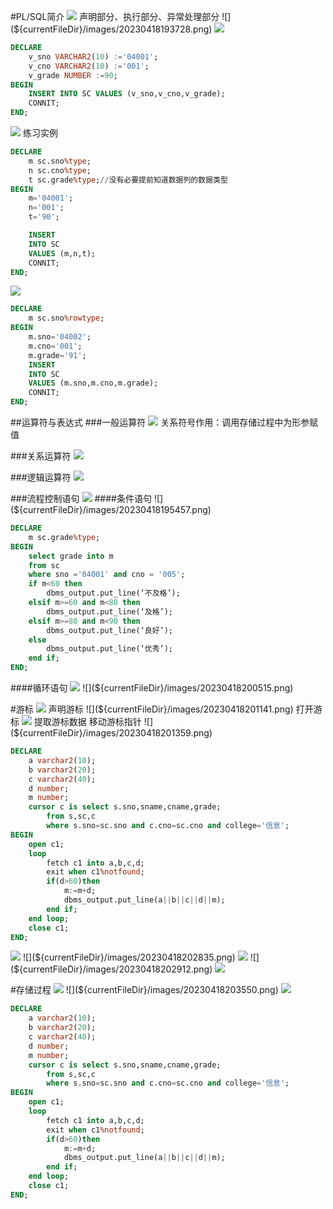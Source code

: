 #PL/SQL简介
![](${currentFileDir}/images/20230418193621.png)
声明部分、执行部分、异常处理部分
![](${currentFileDir}/images/20230418193728.png)
![](${currentFileDir}/images/20230418194035.png)
```sql
DECLARE 
    v_sno VARCHAR2(10) :='04001';
    v_cno VARCHAR2(10) :='001';
    v_grade NUMBER :=90;
BEGIN 
    INSERT INTO SC VALUES (v_sno,v_cno,v_grade);
    CONNIT;
END;
```
![](${currentFileDir}/images/20230418194357.png)
练习实例
```sql
DECLARE 
    m sc.sno%type;
    n sc.cno%type;
    t sc.grade%type;//没有必要提前知道数据列的数据类型
BEGIN 
    m='04001';
    n='001';
    t='90';

    INSERT 
    INTO SC 
    VALUES (m,n,t);
    CONNIT;
END;
```
![](${currentFileDir}/images/20230418194836.png)

```sql
DECLARE 
    m sc.sno%rowtype;
BEGIN 
    m.sno='04002';
    m.cno='001';
    m.grade='91';
    INSERT 
    INTO SC 
    VALUES (m.sno,m.cno,m.grade);
    CONNIT;
END;
```

##运算符与表达式
###一般运算符
![](${currentFileDir}/images/20230418195101.png)
关系符号作用：调用存储过程中为形参赋值

###关系运算符
![](${currentFileDir}/images/20230418195300.png)

###逻辑运算符
![](${currentFileDir}/images/20230418195329.png)

###流程控制语句
![](${currentFileDir}/images/20230418195354.png)
####条件语句
![](${currentFileDir}/images/20230418195457.png)

```sql
DECLARE 
    m sc.grade%type;
BEGIN 
    select grade into m
    from sc
    where sno ='04001' and cno = '005';
    if m<60 then
        dbms_output.put_line(‘不及格’);
    elsif m>=60 and m<80 then
        dbms_output.put_line(‘及格’);
    elsif m>=80 and m<90 then
        dbms_output.put_line(‘良好’);
    else
        dbms_output.put_line(‘优秀’);
    end if;
END;
```
####循环语句
![](${currentFileDir}/images/20230418200333.png)
![](${currentFileDir}/images/20230418200515.png)

#游标
![](${currentFileDir}/images/20230418201105.png)
声明游标
![](${currentFileDir}/images/20230418201141.png)
打开游标
![](${currentFileDir}/images/20230418201312.png)
提取游标数据
移动游标指针
![](${currentFileDir}/images/20230418201359.png)
```sql
DECLARE 
    a varchar2(10);
    b varchar2(20);
    c varchar2(40);
    d number;
    m number;
    cursor c is select s.sno,sname,cname,grade;
        from s,sc,c
        where s.sno=sc.sno and c.cno=sc.cno and college='信息'; 
BEGIN 
    open c1;
    loop
        fetch c1 into a,b,c,d;
        exit when c1%notfound;
        if(d>60)then
            m:=m+d;
            dbms_output.put_line(a||b||c||d||m);
        end if;
    end loop;
    close c1;
END;
```
![](${currentFileDir}/images/20230418202808.png)
![](${currentFileDir}/images/20230418202835.png)
![](${currentFileDir}/images/20230418202851.png)
![](${currentFileDir}/images/20230418202912.png)
![](${currentFileDir}/images/20230418203304.png)

#存储过程
![](${currentFileDir}/images/20230418203537.png)
![](${currentFileDir}/images/20230418203550.png)
![](${currentFileDir}/images/20230418203809.png)

```sql
DECLARE 
    a varchar2(10);
    b varchar2(20);
    c varchar2(40);
    d number;
    m number;
    cursor c is select s.sno,sname,cname,grade;
        from s,sc,c
        where s.sno=sc.sno and c.cno=sc.cno and college='信息'; 
BEGIN 
    open c1;
    loop
        fetch c1 into a,b,c,d;
        exit when c1%notfound;
        if(d>60)then
            m:=m+d;
            dbms_output.put_line(a||b||c||d||m);
        end if;
    end loop;
    close c1;
END;